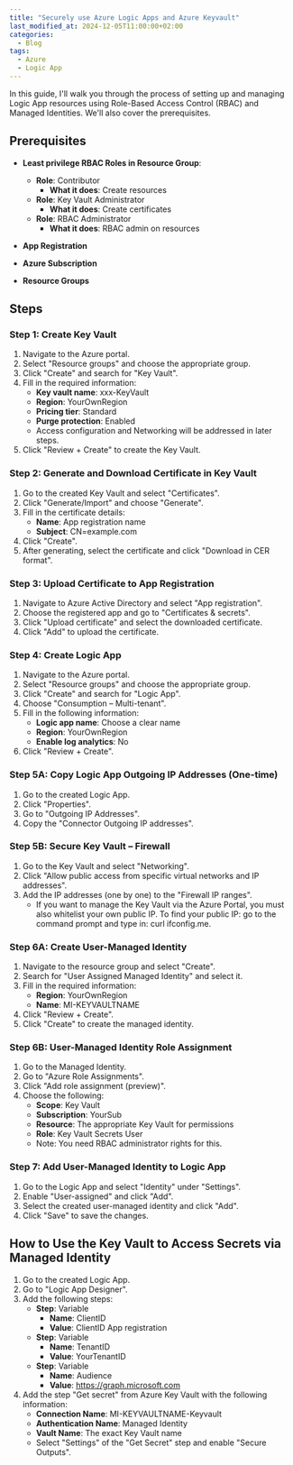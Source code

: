 ```yaml
---
title: "Securely use Azure Logic Apps and Azure Keyvault"
last_modified_at: 2024-12-05T11:00:00+02:00
categories:
  - Blog
tags:
  - Azure
  - Logic App
---
```


In this guide, I'll walk you through the process of setting up and managing Logic App resources using Role-Based Access Control (RBAC) and Managed Identities. We'll also cover the prerequisites.

## Prerequisites

- **Least privilege RBAC Roles in Resource Group**:
  - **Role**: Contributor
    - **What it does**: Create resources
  - **Role**: Key Vault Administrator
    - **What it does**: Create certificates
   - **Role**: RBAC Administrator
     - **What it does**: RBAC admin on resources

- **App Registration**
- **Azure Subscription**
- **Resource Groups**

## Steps

### Step 1: Create Key Vault

1. Navigate to the Azure portal.
2. Select "Resource groups" and choose the appropriate group.
3. Click "Create" and search for "Key Vault".
4. Fill in the required information:
   - **Key vault name**: xxx-KeyVault
   - **Region**: YourOwnRegion
   - **Pricing tier**: Standard
   - **Purge protection**: Enabled
   - Access configuration and Networking will be addressed in later steps.
5. Click "Review + Create" to create the Key Vault.

### Step 2: Generate and Download Certificate in Key Vault

1. Go to the created Key Vault and select "Certificates".
2. Click "Generate/Import" and choose "Generate".
3. Fill in the certificate details:
   - **Name**: App registration name
   - **Subject**: CN=example.com
4. Click "Create".
5. After generating, select the certificate and click "Download in CER format".

### Step 3: Upload Certificate to App Registration

1. Navigate to Azure Active Directory and select "App registration".
2. Choose the registered app and go to "Certificates & secrets".
3. Click "Upload certificate" and select the downloaded certificate.
4. Click "Add" to upload the certificate.

### Step 4: Create Logic App

1. Navigate to the Azure portal.
2. Select "Resource groups" and choose the appropriate group.
3. Click "Create" and search for "Logic App".
4. Choose "Consumption – Multi-tenant".
5. Fill in the following information:
   - **Logic app name**: Choose a clear name
   - **Region**: YourOwnRegion
   - **Enable log analytics**: No
6. Click "Review + Create".

### Step 5A: Copy Logic App Outgoing IP Addresses (One-time)

1. Go to the created Logic App.
2. Click "Properties".
3. Go to "Outgoing IP Addresses".
4. Copy the "Connector Outgoing IP addresses".

### Step 5B: Secure Key Vault – Firewall

1. Go to the Key Vault and select "Networking".
2. Click "Allow public access from specific virtual networks and IP addresses".
3. Add the IP addresses (one by one) to the "Firewall IP ranges".
   - If you want to manage the Key Vault via the Azure Portal, you must also whitelist your own public IP. To find your public IP: go to the command prompt and type in: curl ifconfig.me.

### Step 6A: Create User-Managed Identity

1. Navigate to the resource group and select "Create".
2. Search for "User Assigned Managed Identity" and select it.
3. Fill in the required information:
   - **Region**: YourOwnRegion
   - **Name**: MI-KEYVAULTNAME
4. Click "Review + Create".
5. Click "Create" to create the managed identity.

### Step 6B: User-Managed Identity Role Assignment

1. Go to the Managed Identity.
2. Go to "Azure Role Assignments".
3. Click "Add role assignment (preview)".
4. Choose the following:
   - **Scope**: Key Vault
   - **Subscription**: YourSub
   - **Resource**: The appropriate Key Vault for permissions
   - **Role**: Key Vault Secrets User
   - Note: You need RBAC administrator rights for this.

### Step 7: Add User-Managed Identity to Logic App

1. Go to the Logic App and select "Identity" under "Settings".
2. Enable "User-assigned" and click "Add".
3. Select the created user-managed identity and click "Add".
4. Click "Save" to save the changes.

## How to Use the Key Vault to Access Secrets via Managed Identity

1. Go to the created Logic App.
2. Go to "Logic App Designer".
3. Add the following steps:
   - **Step**: Variable
     - **Name**: ClientID
     - **Value**: ClientID App registration
   - **Step**: Variable
     - **Name**: TenantID
     - **Value**: YourTenantID
   - **Step**: Variable
     - **Name**: Audience
     - **Value**: https://graph.microsoft.com
4. Add the step "Get secret" from Azure Key Vault with the following information:
   - **Connection Name**: MI-KEYVAULTNAME-Keyvault
   - **Authentication Name**: Managed Identity
   - **Vault Name**: The exact Key Vault name
   - Select "Settings" of the "Get Secret" step and enable "Secure Outputs".
